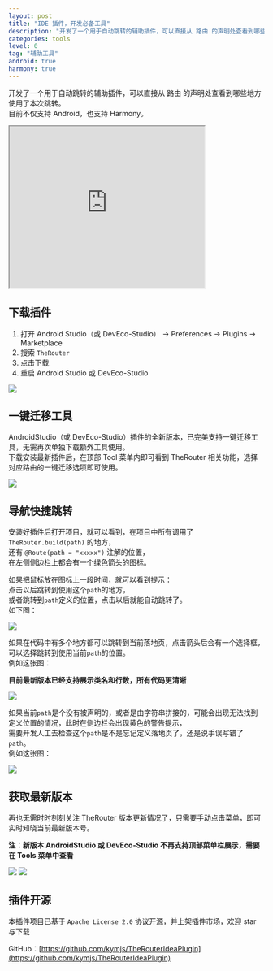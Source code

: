 ```yaml
---
layout: post
title: "IDE 插件，开发必备工具"
description: "开发了一个用于自动跳转的辅助插件，可以直接从 路由 的声明处查看到哪些地方使用了本次跳转。   "
categories: tools  
level: 0
tag: "辅助工具" 
android: true
harmony: true
---
```


开发了一个用于自动跳转的辅助插件，可以直接从 路由 的声明处查看到哪些地方使用了本次跳转。   
目前不仅支持 Android，也支持 Harmony。  

<iframe width="384px" height="319px" src="https://plugins.jetbrains.com/embeddable/card/20047"></iframe>

<br>

## 下载插件  

1. 打开 Android Studio（或 DevEco-Studio） -> Preferences ->  Plugins  -> Marketplace  
2. 搜索 `TheRouter`  
3. 点击下载  
4. 重启 Android Studio 或 DevEco-Studio  

<img src="{{site.url}}/assets/img/image/TheRouterIdeaPlugin.jpg" class="blog-img">

<br>

## 一键迁移工具

AndroidStudio（或 DevEco-Studio）插件的全新版本，已完美支持一键迁移工具，无需再次单独下载额外工具使用。    
下载安装最新插件后，在顶部 Tool 菜单内即可看到  TheRouter 相关功能，选择对应路由的一键迁移选项即可使用。   


<img src="{{site.url}}/assets/img/image/TheRouterIdeaPlugin11.png" class="blog-img">

<br>

## 导航快捷跳转

安装好插件后打开项目，就可以看到，在项目中所有调用了 `TheRouter.build(path)` 的地方，  
还有 `@Route(path = "xxxxx")` 注解的位置，  
在左侧侧边栏上都会有一个绿色箭头的图标。    

如果把鼠标放在图标上一段时间，就可以看到提示：  
点击以后跳转到使用这个`path`的地方，   
或者跳转到`path`定义的位置，点击以后就能自动跳转了。    
如下图：  

<img src="{{site.url}}/assets/img/image/TheRouterIdeaPlugin1.jpg" class="blog-img">

如果在代码中有多个地方都可以跳转到当前落地页，点击箭头后会有一个选择框，  
可以选择跳转到使用当前`path`的位置。   
例如这张图：   

**目前最新版本已经支持展示类名和行数，所有代码更清晰**  

<img src="{{site.url}}/assets/img/image/TheRouterIdeaPlugin2.jpg" class="blog-img">

如果当前`path`是个没有被声明的，或者是由字符串拼接的，可能会出现无法找到定义位置的情况，此时在侧边栏会出现黄色的警告提示，  
需要开发人工去检查这个`path`是不是忘记定义落地页了，还是说手误写错了`path`。     
例如这张图：   

<img src="{{site.url}}/assets/img/image/TheRouterIdeaPlugin3.jpg" class="blog-img">

<br>

## 获取最新版本

再也无需时时刻刻关注 TheRouter 版本更新情况了，只需要手动点击菜单，即可实时知晓当前最新版本号。   

**注：新版本 AndroidStudio 或 DevEco-Studio 不再支持顶部菜单栏展示，需要在 Tools 菜单中查看**

<img src="{{site.url}}/assets/img/image/TheRouterIdeaPlugin10.png" class="blog-img">

<img src="{{site.url}}/assets/img/image/TheRouterIdeaPlugin12.png" class="blog-img">

<br>

## 插件开源

本插件项目已基于 `Apache License 2.0` 协议开源，并上架插件市场，欢迎 star 与下载   

GitHub：[https://github.com/kymjs/TheRouterIdeaPlugin](https://github.com/kymjs/TheRouterIdeaPlugin)

<br>